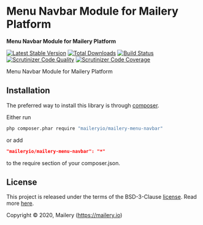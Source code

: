 # Menu Navbar Module for Mailery Platform

**Menu Navbar Module for Mailery Platform**

[![Latest Stable Version](https://poser.pugx.org/maileryio/mailery-menu-navbar/v/stable)](https://packagist.org/packages/maileryio/mailery-menu-navbar)
[![Total Downloads](https://poser.pugx.org/maileryio/mailery-menu-navbar/downloads)](https://packagist.org/packages/maileryio/mailery-menu-navbar)
[![Build Status](https://travis-ci.com/maileryio/mailery-menu-navbar.svg?branch=master)](https://travis-ci.com/maileryio/mailery-menu-navbar)
[![Scrutinizer Code Quality](https://img.shields.io/scrutinizer/g/maileryio/mailery-menu-navbar.svg)](https://scrutinizer-ci.com/g/maileryio/mailery-menu-navbar/)
[![Scrutinizer Code Coverage](https://img.shields.io/scrutinizer/coverage/g/maileryio/mailery-menu-navbar.svg)](https://scrutinizer-ci.com/g/maileryio/mailery-menu-navbar/)

Menu Navbar Module for Mailery Platform

## Installation

The preferred way to install this library is through [composer](http://getcomposer.org/download/).

Either run

```sh
php composer.phar require "maileryio/mailery-menu-navbar"
```

or add

```json
"maileryio/mailery-menu-navbar": "*"
```

to the require section of your composer.json.

## License

This project is released under the terms of the BSD-3-Clause [license](LICENSE).
Read more [here](http://choosealicense.com/licenses/bsd-3-clause).

Copyright © 2020, Mailery (https://mailery.io)
